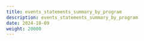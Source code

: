```yaml
---
title: events_statements_summary_by_program
description: events_statements_summary_by_program
date: 2024-10-09
weight: 20000
---
```

<style>
th, td {
  border: 1px solid rgb(190, 190, 190);
}
</style>
